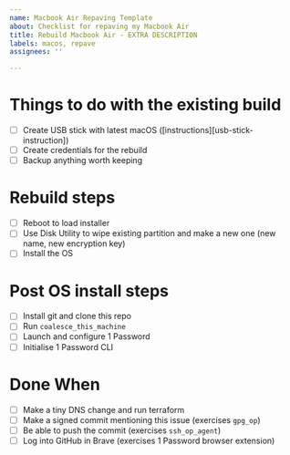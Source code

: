 ```yaml
---
name: Macbook Air Repaving Template
about: Checklist for repaving my Macbook Air
title: Rebuild Macbook Air - EXTRA DESCRIPTION
labels: macos, repave
assignees: ''

---
```


# Things to do with the existing build

- [ ] Create USB stick with latest macOS ([instructions][usb-stick-instruction])
- [ ] Create credentials for the rebuild
- [ ] Backup anything worth keeping

[usb-stick-instructions]: https://github.com/scottmuc/infrastructure/tree/master/homedirs/osx#bootstrapping-the-bootstrapping

# Rebuild steps

- [ ] Reboot to load installer
- [ ] Use Disk Utility to wipe existing partition and make a new one (new name, new encryption key)
- [ ] Install the OS

# Post OS install steps

- [ ] Install git and clone this repo
- [ ] Run `coalesce_this_machine`
- [ ] Launch and configure 1 Password
- [ ] Initialise 1 Password CLI

# Done When

- [ ] Make a tiny DNS change and run terraform
- [ ] Make a signed commit mentioning this issue (exercises `gpg_op`)
- [ ] Be able to push the commit (exercises `ssh_op_agent`)
- [ ] Log into GitHub in Brave (exercises 1 Password browser extension)
